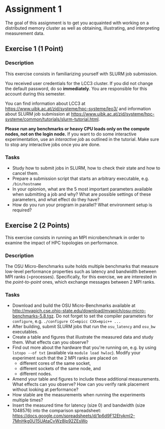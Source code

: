 # Assignment 1

The goal of this assignment is to get you acquainted with working on a distributed memory cluster as well as obtaining, illustrating, and interpreting measurement data.

## Exercise 1 (1 Point)

### Description

This exercise consists in familiarizing yourself with SLURM job submission.

You received user credentials for the LCC3 cluster. If you did not change the default password, do so **immediately**. You are responsible for this account during this semester.

You can find information about LCC3 at https://www.uibk.ac.at/zid/systeme/hpc-systeme/leo3/ and information about SLURM job submission at https://www.uibk.ac.at/zid/systeme/hpc-systeme/common/tutorials/slurm-tutorial.html.

**Please run any benchmarks or heavy CPU loads only on the compute nodes, not on the login node.**
If you want to do some interactive experimentation, use an *interactive job* as outlined in the tutorial. Make sure to stop any interactive jobs once you are done.

### Tasks

- Study how to submit jobs in SLURM, how to check their state and how to cancel them.
- Prepare a submission script that starts an arbitrary executable, e.g. `/bin/hostname`
- In your opionion, what are the 5 most important parameters available when submitting a job and why? What are possible settings of these parameters, and what effect do they have?
- How do you run your program in parallel? What environment setup is required?

## Exercise 2  (2 Points)

This exercise consists in running an MPI microbenchmark in order to examine the impact of HPC topologies on performance.

### Description

The OSU Micro-Benchmarks suite holds multiple benchmarks that measure low-level performance properties such as latency and bandwidth between MPI ranks (=processes). Specifically, for this exercise, we are interested in the *point-to-point* ones, which exchange messages between 2 MPI ranks.

### Tasks

- Download and build the OSU Micro-Benchmarks available at http://mvapich.cse.ohio-state.edu/download/mvapich/osu-micro-benchmarks-5.8.tgz. Do not forget to set the compiler parameters for `configure`, e.g. `./configure CC=mpicc CXX=mpic++ ...`
- After building, submit SLURM jobs that run the `osu_latency` and `osu_bw` executables.
- Create a table and figures that illustrate the measured data and study them. What effects can you observe?
- Find out more about the hardware that you're running on, e.g. by using `lstopo --of txt` (available via `module load hwloc`). Modify your experiment such that the 2 MPI ranks are placed on
  - different cores of the same socket,
  - different sockets of the same node, and
  - different nodes.
- Amend your table and figures to include these additional measurements. What effects can you observe? How can you verify rank placement without looking at performance?
- How stable are the measurements when running the experiments multiple times?
- Insert the measured time for latency (size 0) and bandwidth (size 1048576) into the comparison spreadsheet: https://docs.google.com/spreadsheets/d/1p6d9F12EtykmI2-7MnHkg0U15UAtaCvWz8Ip92ZEsWo
